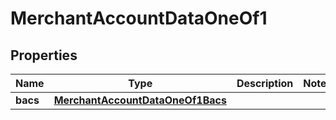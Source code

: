 

# MerchantAccountDataOneOf1


## Properties

| Name | Type | Description | Notes |
|------------ | ------------- | ------------- | -------------|
|**bacs** | [**MerchantAccountDataOneOf1Bacs**](MerchantAccountDataOneOf1Bacs.md) |  |  |



